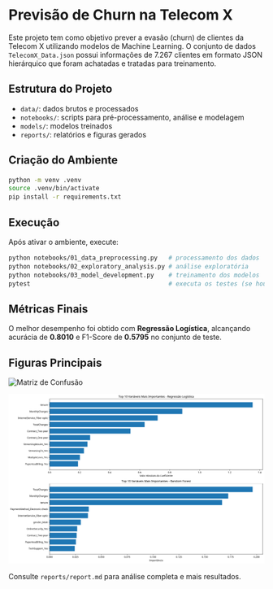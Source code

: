 # Previsão de Churn na Telecom X

Este projeto tem como objetivo prever a evasão (churn) de clientes da Telecom X utilizando modelos de Machine Learning. O conjunto de dados `TelecomX_Data.json` possui informações de 7.267 clientes em formato JSON hierárquico que foram achatadas e tratadas para treinamento.

## Estrutura do Projeto
- `data/`: dados brutos e processados
- `notebooks/`: scripts para pré-processamento, análise e modelagem
- `models/`: modelos treinados
- `reports/`: relatórios e figuras gerados

## Criação do Ambiente
```bash
python -m venv .venv
source .venv/bin/activate
pip install -r requirements.txt
```

## Execução
Após ativar o ambiente, execute:
```bash
python notebooks/01_data_preprocessing.py   # processamento dos dados
python notebooks/02_exploratory_analysis.py # análise exploratória
python notebooks/03_model_development.py    # treinamento dos modelos
pytest                                      # executa os testes (se houver)
```

## Métricas Finais
O melhor desempenho foi obtido com **Regressão Logística**, alcançando acurácia de **0.8010** e F1-Score de **0.5795** no conjunto de teste.

## Figuras Principais
![Matriz de Confusão](telecom_churn_prediction_project/telecom_churn_prediction/reports/confusion_matrix_Regressão_Logística.png)

![Importância das Features](telecom_churn_prediction_project/telecom_churn_prediction/reports/feature_importance.png)

Consulte `reports/report.md` para análise completa e mais resultados.
